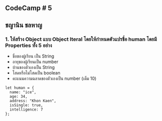 ## CodeCamp # 5

## ชญานิน ชลหาญ

### 1. ให้สร้าง Object แบบ Object Iteral โดยให้กำหนดตัวแปรชื่อ human โดยมี Properties ทั้ง 5 อย่าง

- ชื่อของผู้เรียน เป็น String
- อายุของผู้เรียนเป็น number
- บ้านของตัวเองเป็น String
- โสดหรือไม่โสดเป็น boolean
- คะแนนความฉลาดของตัวเองเป็น number (เต็ม 10)

```
let human = {
  name: "ice",
  age: 34,
  address: "Khon Kaen",
  isSingle: true,
  intelligence: 7
};
```

